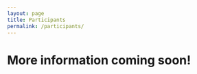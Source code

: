 ```yaml
---
layout: page
title: Participants
permalink: /participants/
---
```



# More information coming soon!
